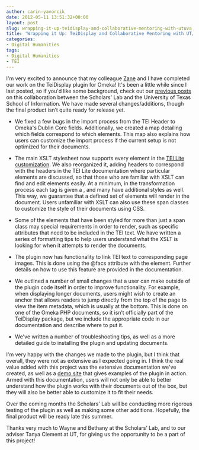 ```yaml
---
author: carin-yavorcik
date: 2012-05-11 13:51:32+00:00
layout: post
slug: wrapping-it-up-teidisplay-and-collaborative-mentoring-with-utuva
title: 'Wrapping it Up: TeiDisplay and Collaborative Mentoring with UT/UVa'
categories:
- Digital Humanities
tags:
- Digital Humanities
- TEI
---
```


I'm very excited to announce that my colleague [Zane](http://www.scholarslab.org/author/zschwarzlose/) and I have completed our work on the TeiDisplay plugin for Omeka! It's been a little while since I last posted, so if you'd like some background, check out our [previous posts](http://www.scholarslab.org/category/tei/) on this collaboration between the Scholars' Lab and the University of Texas School of Information. We have made several changes/additions, though the final product isn’t quite ready for release yet.

- We fixed a few bugs in the import process from the TEI Header to Omeka's Dublin Core fields. Additionally, we created a map detailing which fields correspond to which elements. This map also explains how users can customize the import process if the current setup is not optimized for their documents.

- The main XSLT stylesheet now supports every element in the [TEI Lite customization](http://www.tei-c.org/release/doc/tei-p5-exemplars/html/teilite.doc.html). We also reorganized it, adding headers to correspond with the headers in the TEI Lite documentation where particular elements are discussed, so that those who are familiar with XSLT can find and edit elements easily. At a minimum, in the transformation process each tag is given a <span class="TagName">, and many have additional styles as well. This way, we guarantee that a defined set of elements will render in the document. Users unfamiliar with XSLT can also use these span classes to customize the style of their documents using CSS.

- Some of the elements that have been styled for more than just a span class may special requirements in order to render, such as specific attributes that need to be included in the TEI text. We have written a series of formatting tips to help users understand what the XSLT is looking for when it attempts to render the documents.

- The plugin now has functionality to link TEI text to corresponding page images. This is done using the @facs attribute with the <pb> element. Further details on how to use this feature are provided in the documentation.

- We outlined a number of small changes that a user can make outside of the plugin code itself in order to improve functionality. For example, when displaying longer documents, users might wish to create an anchor that allows readers to jump directly from the top of the page to view the item metadata, which is usually at the bottom. This is done on one of the Omeka PHP documents, so it isn’t officially part of the TeiDisplay package, but we include the appropriate code in our documentation and describe where to put it.

- We've written a number of troubleshooting tips, as well as a more detailed guide to installing the plugin and updating documents.

I'm very happy with the changes we made to the plugin, but I think that overall, they were not as extensive as I expected going in. I think the real value added with this project was the extensive documentation we've created, as well as a [demo site](http://tclement.ischool.utexas.edu/teidisplay) that gives examples of the plugin in action. Armed with this documentation, users will not only be able to better understand how the plugin works with their documents out of the box, but they will also be better able to customize it to fit their needs.

Over the coming months the Scholars' Lab will be conducting more rigorous testing of the plugin as well as making some other additions. Hopefully, the final product will be ready late this summer.

Thanks very much to Wayne and Bethany at the Scholars’ Lab, and to our adviser Tanya Clement at UT, for giving us the opportunity to be a part of this project!
